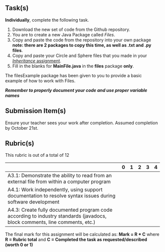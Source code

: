 Task(s)
-------

**Individually**, complete the following task.

1. Download the new set of code from the Github repository.  
2. You are to create a new Java Package called *Files*.  
3. Copy and paste the code from the repository into your own package **note: there are 2 packages to copy this time, as well as .txt and .py files**.
4. Copy and paste your Circle and Sphere files that you made in your [*Inheritance* assignment](https://github.com/mrseidel-classes/ICS4U/tree/master/Assignments/05c%20-%20Inheritance%20Assignment).
5. Fill in the blanks for **MainFile.java** in the **files** package **only**.

The filesExample package has been given to you to provide a basic example of how to work with Files.
 
_**Remember to properly document your code and use proper variable names**_


Submission Item(s)
------------------
Ensure your teacher sees your work after completion.  Assumed completion by October 21st.

Rubric(s)
---------
This rubric is out of a total of 12

| | 0 | 1 | 2 | 3 | 4 |
|---| --- | --- | --- | --- | --- |
|A3.1: Demonstrate the ability to read from an external file from within a computer program  | | | | | |
|A4.1: Work independently, using support documentation to resolve syntax issues during software development  | | | | | |
|A4.3: Create fully documented program code according to industry standards (javadocs, block comments, line comments, etc.)  | | | | | |

The final mark for this assignment will be calculated as: __Mark = R * C__ where **R = Rubric total** and **C = Completed the task as requested/described (worth 0 or 1)**
